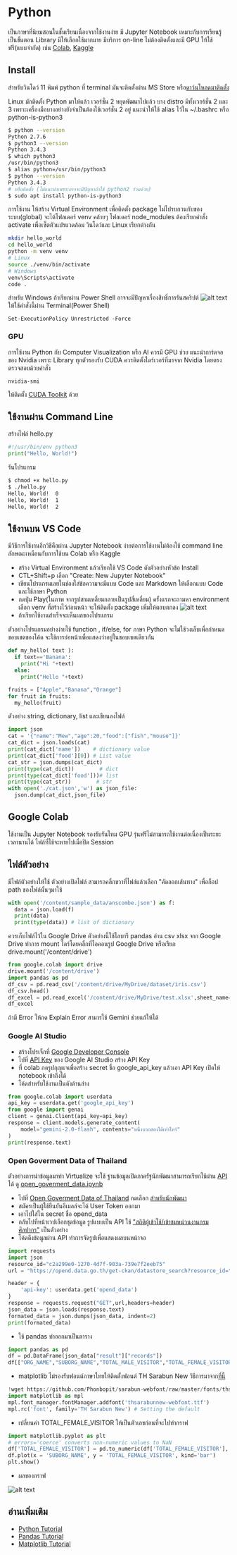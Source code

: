 # Python
เป็นภาษาที่นิยมสอนในชั้นเรียนเนื่องจากใช้งานง่าย มี Jupyter Notebook เหมาะกับการเรียนรู้เป็นขั้นตอน Library มีให้เลือกใช้มากมาย มีบริการ on-line ไม่ต้องติดตั้งและมี GPU ให้ใช้ฟรี(แบบจำกัด) เช่น [Colab](https://colab.research.google.com),
[Kaggle](https://www.kaggle.com)

## Install
สำหรับวินโดว์ 11 พิมพ์ python ที่ terminal  มันจะติดตั้งผ่าน MS Store หรือ[ดาว์นโหลดมาติดตั้ง](https://www.python.org/downloads/windows/)

Linux มักติดตั้ง Python มาให้แล้ว เวอร์ชั่น 2 หยุดพัฒนาไปแล้ว บาง distro มีทั้งเวอร์ชั่น 2 และ 3 เพราะเครื่องมือบางอย่างยังจำเป็นต้องใช้เวอร์ชั่น 2 อยู่ แนะนำให้ใช้ alias ไว้ใน ~/.bashrc หรือ python-is-python3
```bash
$ python --version
Python 2.7.6
$ python3 --version
Python 3.4.3
$ which python3
/usr/bin/python3
$ alias python=/usr/bin/python3
$ python --version
Python 3.4.3
# หรือติดตั้ง (ไม่แนะนำเพราะอาจจะมีปัญหาถ้าใช้ python2 ร่วมด้วย)
$ sudo apt install python-is-python3

```


การใช้งาน ให้สร้าง Virtual Environment เพื่อติดตั้ง package ไม่ไปรบกวนกับของระบบ(global) จะได้โฟลเดอร์ venv คล้ายๆ โฟลเดอร์ node_modules ต้องเรียกคำสั่ง activate เพื่อเซ็ตตัวแปรแวดล้อม วินโดว์และ Linux เรียกต่างกัน

```sh
mkdir hello_world
cd hello_world
python -m venv venv 
# Linux
source ./venv/bin/activate
# Windows
venv\Scripts\activate
code .
```
สำหรับ Windows ถ้าเรียกผ่าน Power Shell อาจจะมีปัญหาเรื่องสิทธิ์การรันสคริปต์
![alt text](img/power-shell-disable-script.png)
ให้ใช้คำสั่งนี้ผ่าน Terminal(Power Shell)
```
Set-ExecutionPolicy Unrestricted -Force
```

### GPU
การใช้งาน Python กับ Computer Visualization หรือ AI ควรมี GPU ช่วย
แนะนำการ์ดจอของ Nvidia เพราะ Library ทุกตัวรองรับ CUDA 
ควรติดตั้งไดร์เวอร์ที่มาจาก Nvidia โดยตรง ตรวจสอบด้วยคำสั่ง
```
nvidia-smi
```
ให้ติดตั้ง [CUDA Toolkit](https://developer.nvidia.com/cuda-downloads) ด้วย

## ใช้งานผ่าน Command Line

สร้างไฟล์ hello.py
```python
#!/usr/bin/env python3
print("Hello, World!")
```
รันโปรแกรม
```sh
$ chmod +x hello.py
$ ./hello.py 
Hello, World!  0
Hello, World!  1
Hello, World!  2
```
## ใช้งานบน VS Code
มีวิธีการใช้งานอีกวิธีคือผ่าน Jupyter Notebook ง่ายต่อการใช้งานไม่ต้องใช้ command line ลักษณะเหมือนกับการใช้บน Colab หรือ Kaggle  
- สร้าง Virtual Environment แล้วเรียกใช้ VS Code ดังตัวอย่างหัวข้อ Install
- CTL+Shift+p เลือก "Create: New Jupyter Notebook"
- เขียนโปรแกรมเลยในช่องใส่ข้อความจะมีแบบ Code และ Markdown ให้เลือกแบบ Code และใช้ภาษา Python 
- กดปุ่ม Play(ในภาพ จากรูปสามเหลี่ยมกลายเป็นรูปสี่เหลี่ยม) ครั้งแรกจะถามหา environment เลือก venv ที่สร้างไว้ก่อนหน้า จะให้ติดตั้ง package เพิ่มให้ตอบตกลง
![alt text](img/select-venv.png)
- ถ้าเรียกใช้งานสำเร็จจะเห็นผลของโปรแกรม

ตัวอย่างโปรแกรมอย่างง่ายใช้ function , if/else, for ภาษา Python จะไม่ใช้วงเล็บเพื่อกำหนดขอบเขตของโค้ด จะใช้การย่อหน้าเพื่อแสดงว่าอยู่ในขอบเขตเดียวกัน

```python
def my_hello( text ):
  if text=='Banana':
    print("Hi "+text)
  else:
    print("Hello "+text)

fruits = ["Apple","Banana","Orange"]
for fruit in fruits:
  my_hello(fruit)

```
ตัวอย่าง string, dictionary, list และเขียนลงไฟล์
```python
import json
cat = '{"name":"Mew","age":20,"food":["fish","mouse"]}'
cat_dict = json.loads(cat)
print(cat_dict['name'])    # dictionary value
print(cat_dict['food'][0]) # List value
cat_str = json.dumps(cat_dict)
print(type(cat_dict))        # dict
print(type(cat_dict['food']))# list
print(type(cat_str))        # str
with open('./cat.json','w') as json_file:
  json.dump(cat_dict,json_file)

```

## Google Colab
ใช้งานเป็น Jupyter Notebook รองรับรันไทม GPU รุ่นฟรีไม่สามารถใช้งานต่อเนื่องเป็นระยะเวลานานได้ ไฟล์ที่ใช้จะหายไปเมื่อปิด Session 

## ไฟล์ตัวอย่าง

มีไฟล์ตัวอย่างให้ใช้ ตัวอย่างเปิดไฟล์ สามารถคลิ้กขวาที่ไฟล์แล้วเลือก "คัดลอกเส้นทาง" เพื่อก็อป path ของไฟล์นั้นๆมาใช้
```python
with open('/content/sample_data/anscombe.json') as f:
  data = json.load(f)
  print(data)
  print(type(data)) # list of dictionary
```
ควรเก็บไฟล์ไว้ใน Google Drive ตัวอย่างนี้ใช้ไลบารี pandas อ่าน csv xlsx จาก Google Drive ทำการ mount ไดร์โดยคลิ้กที่ไอคอนรูป Google Drive หรือเรียก drive.mount('/content/drive')
```python
from google.colab import drive
drive.mount('/content/drive')
import pandas as pd
df_csv = pd.read_csv('/content/drive/MyDrive/dataset/iris.csv')
df_csv.head()
df_excel = pd.read_excel('/content/drive/MyDrive/test.xlsx',sheet_name=0)
df_excel
```
ถ้ามี Error ให้กด Explain Error สามารใช้ Gemini ช่วยแก้ให้ได้

### Google AI Studio
- สร้างโปรเจ็กที่ 
[Google Developer Console](https://console.developers.google.com/project) 
- ไปที่  [API Key](https://aistudio.google.com/app/apikey) ของ Google AI Studio สร้าง API Key 
- ที่ colab กดรูปกุญแจเพื่อสร้าง secret ชื่อ google_api_key แล้วเอา API Key เปิดให้ notebook เข้าถึงได้
- โค้ดสำหรับใช้งานเป็นดังด้านล่าง
```python
from google.colab import userdata
api_key = userdata.get('google_api_key')
from google import genai
client = genai.Client(api_key=api_key)
response = client.models.generate_content(
    model="gemini-2.0-flash", contents="หนึ่งบวกสองได้เท่าไหร่"
)
print(response.text)
```

### Open Goverment Data of Thailand
ตัวอย่างการนำข้อมูลมาทำ Virtualize จะใช้
ฐานข้อมูลเปิดภาครัฐนักพัฒนาสามารถเรียกใช้ผ่าน [API](https://data.go.th/pages/data-go-th-api) ได้ ดู [open_goverment_data.ipynb](./open_goverment_data.ipynb)

- ไปที่ [Open Goverment Data of Thailand](https://data.go.th/)  กดเลือก [สำหรับนักพัฒนา](https://opend.data.go.th/register_api/)
- สมัครเป็นผู้ใช้ยืนยันอีเมลล์จะได้ User Token ออกมา 
- เอาไปใส่ใน secret ชื่อ opend_data 
- กลับไปที่หน้าเวปเลือกชุดข้อมูล รูปแบบเป็น API ใช้ ["สถิติผู้เข้าใช้/เข้าชมหน่วนงานกรมศิลปากร"](https://data.go.th/dataset/mis_fad001) เป็นตัวอย่าง
- โค้ดดึงข้อมูลผ่าน API ทำการจัดรูปเพื่อแสดงผลบนหน้าจอ
```python
import requests
import json
resource_id="c2a299e0-1270-4d7f-903a-739e7f2eeb75"
url = "https://opend.data.go.th/get-ckan/datastore_search?resource_id="+resource_id+"&limit=5"

header = {
    'api-key': userdata.get('opend_data')
}
response = requests.request("GET",url,headers=header)
json_data = json.loads(response.text)
formated_data = json.dumps(json_data, indent=2)
print(formated_data)
```
- ใช้ pandas ทำออกมาเป็นตาราง
```python
import pandas as pd
df = pd.DataFrame(json_data["result"]["records"])
df[["ORG_NAME","SUBORG_NAME","TOTAL_MALE_VISITOR","TOTAL_FEMALE_VISITOR"]]
```
- matplotlib ไม่รองรับฟอนต์ภาษาไทยให้ติดตั้งฟอนต์ TH Sarabun New วิธีการมาจาก[ที่นี้](https://medium.com/@dear-pinpinut/solving-the-thai-font-display-issue-in-matplotlib-on-google-colab-7604accd963a)
```python
!wget https://github.com/Phonbopit/sarabun-webfont/raw/master/fonts/thsarabunnew-webfont.ttf
import matplotlib as mpl
mpl.font_manager.fontManager.addfont('thsarabunnew-webfont.ttf') 
mpl.rc('font', family='TH Sarabun New') # Setting the default
```
- เปลี่ยนค่า TOTAL_FEMALE_VISITOR ให้เป็นตัวเลขก่อนที่จะไปทำกราฟ

```python
import matplotlib.pyplot as plt
# errors='coerce' converts non-numeric values to NaN
df['TOTAL_FEMALE_VISITOR'] = pd.to_numeric(df['TOTAL_FEMALE_VISITOR'], errors='coerce')
df.plot(x = 'SUBORG_NAME', y = 'TOTAL_FEMALE_VISITOR', kind='bar')
plt.show()
```
- ผลของกราฟ

![alt text](img/plt.png)



## อ่านเพิ่มเติม
- [Python Tutorial](https://www.w3schools.com/python/default.asp)
- [Pandas Tutorial](https://www.w3schools.com/python/pandas/default.asp)
- [Matplotlib Tutorial](https://www.w3schools.com/python/matplotlib_intro.asp)